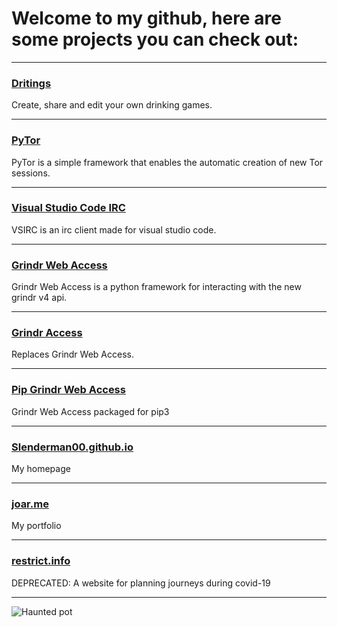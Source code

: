 # Welcome to my github, here are some projects you can check out:
---
### [Dritings](https://dritings.io)
Create, share and edit your own drinking games.

---
### [PyTor](https://github.com/Slenderman00/PyTor)
PyTor is a simple framework that enables the automatic creation of new Tor sessions.

---

### [Visual Studio Code IRC](https://github.com/Slenderman00/vsirc)
VSIRC is an irc client made for visual studio code.

---

### [Grindr Web Access](https://github.com/Slenderman00/Grindr-Web-Access)
Grindr Web Access is a python framework for interacting with the new grindr v4 api.

---

### [Grindr Access](https://github.com/Slenderman00/grindr-access)
Replaces Grindr Web Access.

---

### [Pip Grindr Web Access](https://github.com/Slenderman00/Pip-Grindr-Web-Access)
Grindr Web Access packaged for pip3

---

### [Slenderman00.github.io](https://slenderman00.github.io)
My homepage

---

### [joar.me](https://joar.me)
My portfolio

---

### [restrict.info](https://github.com/Slenderman00/restrict)
DEPRECATED: A website for planning journeys during covid-19

---
![Haunted pot](https://i.imgur.com/BLnRjO7.png)
